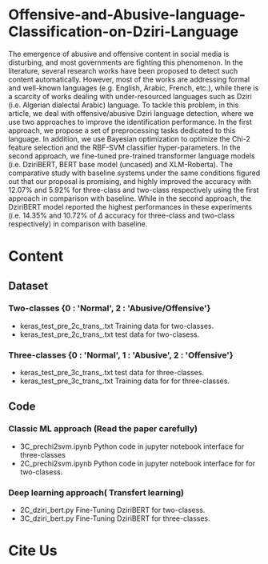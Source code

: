 # Offensive-and-Abusive-language-Classification-on-Dziri-Language

The emergence of abusive and offensive content in social media is disturbing, and most governments are fighting this phenomenon. In the literature, several research works have been proposed to detect such content automatically. However, most of the works are addressing formal and well-known languages (e.g. English, Arabic, French, etc.), while there is a scarcity of works dealing with under-resourced languages such as Dziri (i.e. Algerian dialectal Arabic) language. To tackle this problem, in this article, we deal with offensive/abusive Dziri language detection, where we use two approaches to improve the identification performance. In the first approach, we propose a set of preprocessing tasks dedicated to this language. In addition, we use Bayesian optimization to optimize the Chi-2 feature selection and the RBF-SVM classifier hyper-parameters. In the second approach, we fine-tuned pre-trained transformer language models (i.e. DziriBERT, BERT base model (uncased) and XLM-Roberta). The comparative study with baseline systems under the same conditions figured out that our proposal is promising, and highly improved the accuracy with 12.07\% and 5.92\% for three-class and two-class respectively using the first approach in comparison with baseline. While in the second approach, the DziriBERT model reported the highest performances in these experiments (i.e. 14.35\% and 10.72\% of $\Delta$ accuracy for three-class and two-class respectively) in comparison with baseline.

# Content

## Dataset

### Two-classes {0 : 'Normal', 2 : 'Abusive/Offensive'}
 
* keras_test_pre_2c_trans_.txt Training data for two-classes.
* keras_test_pre_2c_trans_.txt test data for two-clasess.

### Three-classes {0 : 'Normal', 1 : 'Abusive', 2 : 'Offensive'}

* keras_test_pre_3c_trans_.txt test data for three-classes.
* keras_test_pre_3c_trans_.txt Training data for for three-classes.

 ## Code
 
### Classic ML approach (Read the paper carefully)

* 3C_prechi2svm.ipynb Python code in jupyter notebook interface for three-classes
* 2C_prechi2svm.ipynb Python code in jupyter notebook interface for for two-clasess.

### Deep learning approach( Transfert learning)
* 2C_dziri_bert.py Fine-Tuning DziriBERT  for two-clasess.
* 3C_dziri_bert.py Fine-Tuning DziriBERT  for three-classes.

# Cite Us
